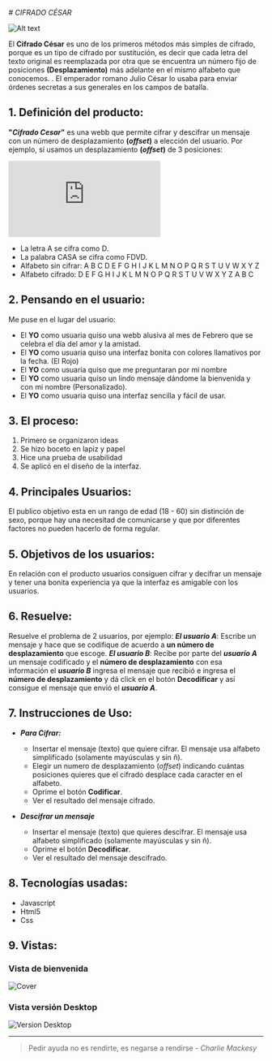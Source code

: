 <em> # CIFRADO CÉSAR </em>

![Alt text](../../versionWebb.png)

El **Cifrado César** es uno de los primeros métodos más simples de cifrado, porque es un tipo de cifrado por sustitución, es decir que cada letra del texto original es reemplazada por otra que se encuentra un número fijo de posiciones **(Desplazamiento)** más adelante en el mismo alfabeto que conocemos. . El emperador romano Julio César lo usaba para enviar órdenes secretas a sus generales en los campos de batalla.

## 1. Definición del producto:

**"_Cifrado Cesar_"** es una webb que permite cifrar y descifrar un mensaje con un número de desplazamiento **(_offset_)** a elección del usuario.
Por ejemplo, sí usamos un desplazamiento **(_offset_)** de 3 posiciones:

![caeser-cipher1](https://www.alamy.es/cifrado-de-cesar-ilustracion-image245868013.html?imageid=B0871383-D819-4211-A754-8B5EB3D622BB&p=471895&pn=1&searchId=49ba8ecd2dd9325aa13277f649e14c3d&searchtype=0)

- La letra A se cifra como D.
- La palabra CASA se cifra como FDVD.
- Alfabeto sin cifrar: A B C D E F G H I J K L M N O P Q R S T U V W X Y Z
- Alfabeto cifrado: D E F G H I J K L M N O P Q R S T U V W X Y Z A B C

## 2. Pensando en el usuario:

Me puse en el lugar del usuario:

- El **YO** como usuaria quiso una webb alusiva al mes de Febrero que se celebra el día del amor y la amistad.
- El **YO** como usuaria quiso una interfaz bonita con colores llamativos por la fecha. (El Rojo)
- El **YO** como usuaria quiso que me preguntaran por mi nombre
- El **YO** como usuaria quiso un lindo mensaje dándome la bienvenida y con mi nombre (Personalizado).
- El **YO** como usuaria quiso una interfaz sencilla y fácil de usar.

## 3. El proceso:

1. Primero se organizaron ideas
2. Se hizo boceto en lapiz y papel
3. Hice una prueba de usabilidad
4. Se aplicó en el diseño de la interfaz.

## 4. Principales Usuarios:

El publico objetivo esta en un rango de edad (18 - 60) sin distinción de sexo, porque hay una necesitad de comunicarse y que por diferentes factores no pueden hacerlo de forma regular.

## 5. Objetivos de los usuarios:

En relación con el producto usuarios consiguen cifrar y decifrar un mensaje y tener una bonita experiencia ya que la interfaz es amigable con los usuarios.

## 6. Resuelve:

Resuelve el problema de 2 usuarios, por ejemplo:
**_El usuario A_**: Escribe un mensaje y hace que se codifique de acuerdo a **un número de desplazamiento** que escoge.
**_El usuario B_**: Recibe por parte del **_usuario A_** un mensaje codificado y el **número de desplazamiento** con esa información el **_usuario B_** ingresa el mensaje que recibió e ingresa el **número de desplazamiento** y dá click en el botón **Decodificar** y así consigue el mensaje que envió el **_usuario A_**.

## 7. Instrucciones de Uso:

- **_Para Cifrar:_**

  - Insertar el mensaje (texto) que quiere cifrar. El mensaje usa alfabeto
    simplificado (solamente mayúsculas y sin ñ).
  - Elegir un numero de desplazamiento (_offset_) indicando cuántas
    posiciones quieres que el cifrado desplace cada caracter en el alfabeto.
  - Oprime el botón **Codificar**.
  - Ver el resultado del mensaje cifrado.

- **_Descifrar un mensaje_**

  - Insertar el mensaje (texto) que quieres descifrar. El mensaje usa alfabeto
    simplificado (solamente mayúsculas y sin ñ).
  - Oprime el botón **Decodificar**.
  - Ver el resultado del mensaje descifrado.

## 8. Tecnologías usadas:

- Javascript
- Html5
- Css

## 9. Vistas:

### Vista de bienvenida

![Cover](../../coverDeLaApp.png)

### Vista versión Desktop

![Version Desktop](../../versionWebb.png)

---

> Pedir ayuda no es rendirte, es negarse a rendirse - _Charlie Mackesy_
